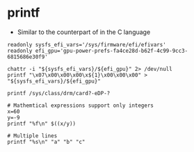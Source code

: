 # printf

- Similar to the counterpart of in the C language

```shell
readonly sysfs_efi_vars='/sys/firmware/efi/efivars'
readonly efi_gpu='gpu-power-prefs-fa4ce28d-b62f-4c99-9cc3-6815686e30f9'

chattr -i "${sysfs_efi_vars}/${efi_gpu}" 2> /dev/null
printf "\x07\x00\x00\x00\x${1}\x00\x00\x00" > "${sysfs_efi_vars}/${efi_gpu}"
```

```shell
printf /sys/class/drm/card?-eDP-?
```

```shell
# Mathemtical expressions support only integers
x=60
y=-9
printf "%f\n" $((x/y))
```

```shell
# Multiple lines
printf "%s\n" "a" "b" "c"
```
